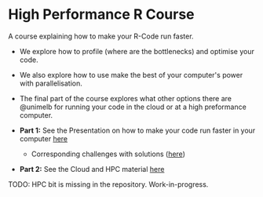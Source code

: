 # High Performance R Course

A course explaining how to make your R-Code run faster. 
* We explore how to profile (where are the bottlenecks) and optimise your code. 
* We also explore how to use make the best of your computer's power with parallelisation.
* The final part of the course explores what other options there are @unimelb for running your code in the cloud or at a high preformance computer.

* **Part 1:** See the Presentation on how to make your code run faster in your computer [here](https://resbaz.github.io/high-performance-r-course/Part1_Presentation.html)
    + Corresponding challenges with solutions ([here](https://resbaz.github.io/high-performance-r-course/Challenges.nb.html))


* **Part 2:** See the Cloud and HPC material [here](http://htmlpreview.github.io/?https://github.com/resbaz/high-performance-r-course/blob/master/Part2_HPC.html)

TODO: HPC bit is missing in the repository.
Work-in-progress.

